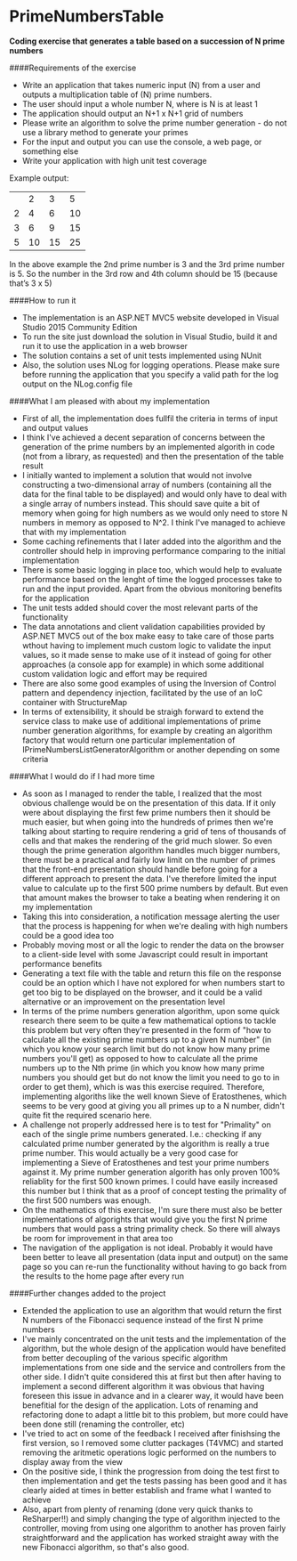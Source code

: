 # PrimeNumbersTable

__Coding exercise that generates a table based on a succession of N prime numbers__

####Requirements of the exercise

* Write an application that takes numeric input (N) from a user and outputs a multiplication table of (N) prime numbers.
* The user should input a whole number N, where is N is at least 1
* The application should output an N+1 x N+1 grid of numbers
* Please write an algorithm to solve the prime number generation - do not use a library method to generate your primes
* For the input and output you can use the console, a web page, or something else
* Write your application with high unit test coverage

Example output:

<table>
  <tr>
    <td></td><td>2</td><td>3</td><td>5</td>
  </tr>
  <tr>
    <td>2</td><td>4</td><td>6</td><td>10</td>
  </tr>
  <tr>
    <td>3</td><td>6</td><td>9</td><td>15</td>
  </tr>
  <tr>
    <td>5</td><td>10</td><td>15</td><td>25</td>
  </tr>  
</table>

In the above example the 2nd prime number is 3 and the 3rd prime number is 5. So the number in the 3rd row and 4th column should be 15 (because that’s 3 x 5)


####How to run it

* The implementation is an ASP.NET MVC5 website developed in Visual Studio 2015 Community Edition
* To run the site just download the solution in Visual Studio, build it and run it to use the application in a web browser
* The solution contains a set of unit tests implemented using NUnit
* Also, the solution uses NLog for logging operations. Please make sure before running the application that you specify a valid path for the log output on the NLog.config file


####What I am pleased with about my implementation

* First of all, the implementation does fullfil the criteria in terms of input and output values
* I think I've achieved a decent separation of concerns between the generation of the prime numbers by an implemented algorith in code (not from a library, as requested) and then the presentation of the table result
* I initially wanted to implement a solution that would not involve constructing a two-dimensional array of numbers (containing all the data for the final table to be displayed) and would only have to deal with a single array of numbers instead. This should save quite a bit of memory when going for high numbers as we would only need to store N numbers in memory as opposed to N^2. I think I've managed to achieve that with my implementation
* Some caching refinements that I later added into the algorithm and the controller should help in improving performance comparing to the initial implementation
* There is some basic logging in place too, which would help to evaluate performance based on the lenght of time the logged processes take to run and the input provided. Apart from the obvious monitoring benefits for the application
* The unit tests added should cover the most relevant parts of the functionality
* The data annotations and client validation capabilities provided by ASP.NET MVC5 out of the box make easy to take care of those parts  wthout having to implement much custom logic to validate the input values, so it made sense to make use of it instead of going for other approaches (a console app for example) in which some additional custom validation logic and effort may be required
* There are also some good examples of using the Inversion of Control pattern and dependency injection, facilitated by the use of an IoC container with StructureMap
* In terms of extensibility, it should be straigh forward to extend the service class to make use of additional implementations of prime number generation algorithms, for example by creating an algorithm factory that would return one particular implementation of IPrimeNumbersListGeneratorAlgorithm or another depending on some criteria


####What I would do if I had more time

* As soon as I managed to render the table, I realized that the most obvious challenge would be on the presentation of this data. If it only were about displaying the first few prime numbers then it should be much easier, but when going into the hundreds of primes then we're talking about starting to require rendering a grid of tens of thousands of cells and that makes the rendering of the grid much slower. So even though the prime generation algorithm handles much bigger numbers, there must be a practical and fairly low limit on the number of primes that the front-end presentation should handle before going for a different approach to present the data. I've therefore limited the input value to calculate up to the first 500 prime numbers by default. But even that amount makes the browser to take a beating when rendering it on my implementation
* Taking this into consideration, a notification message alerting the user that the process is happening for when we're dealing with high numbers could be a good idea too
* Probably moving most or all the logic to render the data on the browser to a client-side level with some Javascript could result in important performance benefits
* Generating a text file with the table and return this file on the response could be an option which I have not explored for when numbers start to get too big to be displayed on the browser, and it could be a valid alternative or an improvement on the presentation level
* In terms of the prime numbers generation algorithm, upon some quick research there seem to be quite a few mathematical options to tackle this problem but very often they're presented in the form of "how to calculate all the existing prime numbers up to a given N number" (in which you know your search limit but do not know how many prime numbers you'll get) as opposed to how to calculate all the prime numbers up to the Nth prime (in which you know how many prime numbers you should get but do not know the limit you need to go to in order to get them), which is was this exercise required. Therefore, implementing algoriths like the well known Sieve of Eratosthenes, which seems to be very good at giving you all primes up to a N number, didn't quite fit the required scenario here.
* A challenge not properly addressed here is to test for "Primality" on each of the single prime numbers generated. I.e.: checking if any calculated prime number generated by the algorithm is really a true prime number. This would actually be a very good case for implementing a Sieve of Eratosthenes and test your prime numbers against it. My prime number generation algorith has only proven 100% reliablity for the first 500 known primes. I could have easily increased this number but I think that as a proof of concept testing the primality of the first 500 numbers was enough.
* On the mathematics of this exercise, I'm sure there must also be better implementations of algorights that would give you the first N prime numbers that would pass a string primality check. So there will always be room for improvement in that area too
* The navigation of the appligation is not ideal. Probably it would have been better to leave all presentation (data input and output) on the same page so you can re-run the functionality without having to go back from the results to the home page after every run

####Further changes added to the project

* Extended the application to use an algorithm that would return the first N numbers of the Fibonacci sequence instead of the first N prime numbers
* I've mainly concentrated on the unit tests and the implementation of the algorithm, but the whole design of the application would have benefited from better decoupling of the various specific algorithm implementations from one side and the service and controllers from the other side. I didn't quite considered this at first but then after having to implement a second different algorithm it was obvious that having foreseen this issue in advance and in a clearer way, it would have been benefitial for the design of the application. Lots of renaming and refactoring done to adapt a little bit to this problem, but more could have been done still (renaming the controller, etc)
* I've tried to act on some of the feedback I received after finishsing the first version, so I removed some clutter packages (T4VMC) and started removing the aritmetic operations logic performed on the numbers to display away from the view
* On the positive side, I think the progression from doing the test first to then implementation and get the tests passing has been good and it has clearly aided at times in better establish and frame what I wanted to achieve
* Also, apart from plenty of renaming (done very quick thanks to ReSharper!!) and simply changing the type of algorithm injected to the controller, moving from using one algorithm to another has proven fairly straightforward and the application has worked straight away with the new Fibonacci algorithm, so that's also good.

